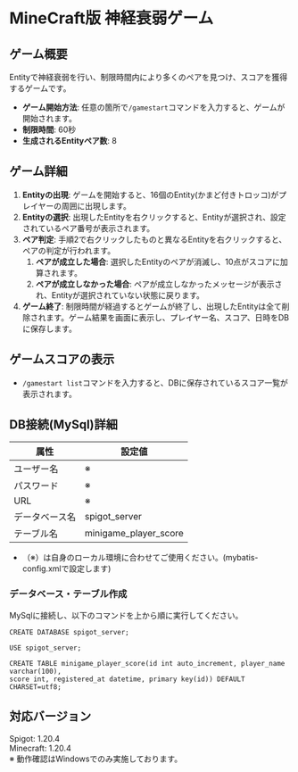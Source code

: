 # MineCraft版 神経衰弱ゲーム

## ゲーム概要
Entityで神経衰弱を行い、制限時間内により多くのペアを見つけ、スコアを獲得するゲームです。
- **ゲーム開始方法**: 任意の箇所で`/gamestart`コマンドを入力すると、ゲームが開始されます。
- **制限時間**: 60秒
- **生成されるEntityペア数**: 8

## ゲーム詳細
1. **Entityの出現**: ゲームを開始すると、16個のEntity(かまど付きトロッコ)がプレイヤーの周囲に出現します。
2. **Entityの選択**: 出現したEntityを右クリックすると、Entityが選択され、設定されているペア番号が表示されます。
3. **ペア判定**: 手順2で右クリックしたものと異なるEntityを右クリックすると、ペアの判定が行われます。
   1. **ペアが成立した場合**: 選択したEntityのペアが消滅し、10点がスコアに加算されます。
   2. **ペアが成立しなかった場合**: ペアが成立しなかったメッセージが表示され、Entityが選択されていない状態に戻ります。
4. **ゲーム終了**: 制限時間が経過するとゲームが終了し、出現したEntityは全て削除されます。ゲーム結果を画面に表示し、プレイヤー名、スコア、日時をDBに保存します。

## ゲームスコアの表示
- `/gamestart list`コマンドを入力すると、DBに保存されているスコア一覧が表示されます。

## DB接続(MySql)詳細
| 属性      | 設定値                   |
|---------|-----------------------|
| ユーザー名   | ※                     |
| パスワード   | ※                     |
| URL     | ※                     |
| データベース名 | spigot_server         |
| テーブル名   | minigame_player_score |
- （※）は自身のローカル環境に合わせてご使用ください。(mybatis-config.xmlで設定します)
### データベース・テーブル作成
MySqlに接続し、以下のコマンドを上から順に実行してください。
```
CREATE DATABASE spigot_server;

USE spigot_server;

CREATE TABLE minigame_player_score(id int auto_increment, player_name varchar(100), 
score int, registered_at datetime, primary key(id)) DEFAULT CHARSET=utf8;
```

## 対応バージョン
Spigot: 1.20.4  
Minecraft: 1.20.4  
※ 動作確認はWindowsでのみ実施しております。